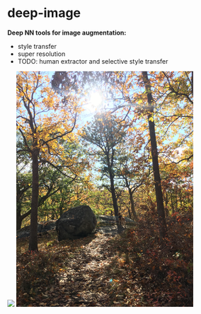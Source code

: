 # deep-image

**Deep NN tools for image augmentation:**
- style transfer
- super resolution
- TODO: human extractor and selective style transfer




<p float="left">
  <img src="/assets/forest_layla.png" width="400" />
  <img src="/assets/nature.jpg" width="400" /> 
</p>

